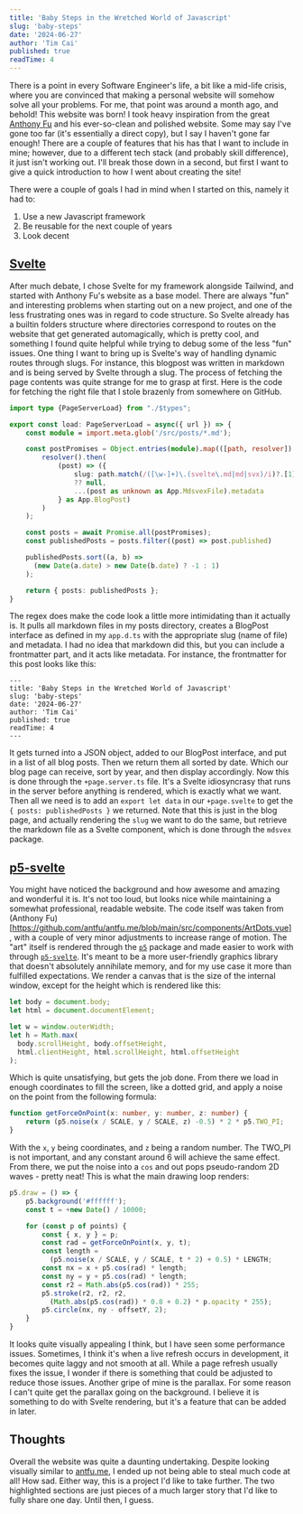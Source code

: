 ```yaml
---
title: 'Baby Steps in the Wretched World of Javascript'
slug: 'baby-steps'
date: '2024-06-27'
author: 'Tim Cai'
published: true
readTime: 4
---
```


There is a point in every Software Engineer's life, a bit like a mid-life crisis,
where you are convinced that making a personal website will somehow solve all your problems.
For me, that point was around a month ago, and behold! This website was born!
I took heavy inspiration from the great [Anthony Fu](http://www.antfu.me) and his
ever-so-clean and polished website. Some may say I've gone too far (it's essentially a direct copy),
but I say I haven't gone far enough! There are a couple of features that his has that I want to include in mine;
however, due to a different tech stack (and probably skill difference), it just isn't working out.
I'll break those down in a second, but first I want to give a quick introduction to how I went about creating the site!

There were a couple of goals I had in mind when I started on this, namely it had to:
1. Use a new Javascript framework
2. Be reusable for the next couple of years
3. Look decent

## [Svelte](https://svelte.dev/)
After much debate, I chose Svelte for my framework alongside Tailwind, and started with Anthony Fu's website as a base
model. There are always "fun" and interesting problems when starting out on a new project, and one of the less 
frustrating ones was in regard to code structure. So Svelte already has a builtin folders structure where directories
correspond to routes on the website that get generated automagically, which is pretty cool, and something I found
quite helpful while trying to debug some of the less "fun" issues. One thing I want to bring up is Svelte's way of 
handling dynamic routes through slugs. For instance, this blogpost was written in markdown and is being served by Svelte 
through a slug. The process of fetching the page contents was quite strange for me to grasp at first. Here is the code
for fetching the right file that I stole brazenly from somewhere on GitHub.

```ts
import type {PageServerLoad} from "./$types";

export const load: PageServerLoad = async({ url }) => {
	const module = import.meta.glob('/src/posts/*.md');

	const postPromises = Object.entries(module).map(([path, resolver]) =>
		resolver().then(
			(post) => ({
				slug: path.match(/([\w-]+)\.(svelte\.md|md|svx)/i)?.[1] 
                ?? null, 
                ...(post as unknown as App.MdsvexFile).metadata
			} as App.BlogPost)
		)
	);

	const posts = await Promise.all(postPromises);
	const publishedPosts = posts.filter((post) => post.published)

	publishedPosts.sort((a, b) => 
      (new Date(a.date) > new Date(b.date) ? -1 : 1)
    );

	return { posts: publishedPosts };
}
```

The regex does make the code look a little more intimidating than it actually is. It pulls all markdown files in my posts
directory, creates a BlogPost interface as defined in my `app.d.ts` with the appropriate slug (name of file) and metadata.
I had no idea that markdown did this, but you can include a frontmatter part, and it acts like metadata. For instance,
the frontmatter for this post looks like this:

```
---
title: 'Baby Steps in the Wretched World of Javascript'
slug: 'baby-steps'
date: '2024-06-27'
author: 'Tim Cai'
published: true
readTime: 4
---
```

It gets turned into a JSON object, added to our BlogPost interface, and put in a list of all blog posts. Then we return
them all sorted by date. Which our blog page can receive, sort by year, and then display accordingly. Now this is done
through the `+page.server.ts` file. It's a Svelte idiosyncrasy that runs in the server before anything is rendered, 
which is exactly what we want. Then all we need is to add an `export let data` in our `+page.svelte` to get the 
`{ posts: publishedPosts }` we returned. Note that this is just in the blog page, and actually rendering the `slug` we
want to do the same, but retrieve the markdown file as a Svelte component, which is done through the `mdsvex` package. 

## [p5-svelte](https://p5js.org/)
You might have noticed the background and how awesome and amazing and wonderful it is. It's not too loud, but looks
nice while maintaining a somewhat professional, readable website. The code itself was taken from 
(Anthony Fu)[https://github.com/antfu/antfu.me/blob/main/src/components/ArtDots.vue], with a
couple of very minor adjustments to increase range of motion. The "art" itself is rendered through the 
[`p5`](https://p5js.org/) package and made easier to work with through 
[`p5-svelte`](https://github.com/tonyketcham/p5-svelte). It's meant to be a more user-friendly graphics library that 
doesn't absolutely annihilate memory, and for my use case it more than fulfilled expectations. We render a canvas that
is the size of the internal window, except for the height which is rendered like this:

```typescript
let body = document.body;
let html = document.documentElement;

let w = window.outerWidth;
let h = Math.max(
  body.scrollHeight, body.offsetHeight,
  html.clientHeight, html.scrollHeight, html.offsetHeight
);
```

Which is quite unsatisfying, but gets the job done. From there we load in enough coordinates to fill the screen, 
like a dotted grid, and apply a noise on the point from the following formula:

```ts
function getForceOnPoint(x: number, y: number, z: number) {
    return (p5.noise(x / SCALE, y / SCALE, z) -0.5) * 2 * p5.TWO_PI;
}
```

With the `x`, `y` being coordinates, and `z` being a random number. The TWO_PI is not important, and any constant around
6 will achieve the same effect. From there, we put the noise into a `cos` and out pops pseudo-random 2D waves - pretty neat!
This is what the main drawing loop renders:

```ts
p5.draw = () => {
    p5.background('#ffffff');
    const t = +new Date() / 10000;

    for (const p of points) {
        const { x, y } = p;
        const rad = getForceOnPoint(x, y, t);
        const length = 
          (p5.noise(x / SCALE, y / SCALE, t * 2) + 0.5) * LENGTH;
        const nx = x + p5.cos(rad) * length;
        const ny = y + p5.cos(rad) * length;
        const r2 = Math.abs(p5.cos(rad)) * 255;
        p5.stroke(r2, r2, r2, 
          (Math.abs(p5.cos(rad)) * 0.8 + 0.2) * p.opacity * 255);
        p5.circle(nx, ny - offsetY, 2);
    }
}
```

It looks quite visually appealing I think, but I have seen some performance issues. Sometimes, I think it's when 
a live refresh occurs in development, it becomes quite laggy and not smooth at all. While a page refresh usually fixes
the issue, I wonder if there is something that could be adjusted to reduce those issues. Another gripe of mine is the 
parallax. For some reason I can't quite get the parallax going on the background. I believe it is something to do with
Svelte rendering, but it's a feature that can be added in later. 

## Thoughts
Overall the website was quite a daunting undertaking. Despite looking visually similar to [antfu.me](http://www.antfu.me),
I ended up not being able to steal much code at all! How sad. Either way, this is a project I'd like to take further.
The two highlighted sections are just pieces of a much larger story that I'd like to fully share one day. Until then, I guess.